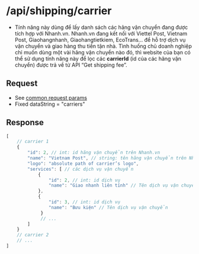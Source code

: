 # /api/shipping/carrier

* Tính năng này dùng để lấy danh sách các hãng vận chuyển đang được tích hợp với Nhanh.vn. Nhanh.vn đang kết nối với Viettel Post, Vietnam Post, Giaohangnhanh, Giaohangtietkiem, EcoTrans... để hỗ trợ dịch vụ vận chuyển và giao hàng thu tiền tận nhà. Tình huống chủ doanh nghiệp chỉ muốn dùng một vài hãng vận chuyển nào đó, thì website của bạn có thể sử dụng tính năng này để lọc các **carrierId** \(id của các hãng vận chuyển\) được trả về từ API “Get shipping fee”.

## Request

* See [common request params](../getting-started/api.md#request)
* Fixed dataString = "carriers"

## Response

```javascript
[
    // carrier 1
    {
        "id": 2, // int: id hãng vận chuyển trên Nhanh.vn
        "name": "Vietnam Post", // string: tên hãng vận chuyển trên Nhanh.vn,
        "logo": "absolute path of carrier’s logo",
        "services": [ // các dịch vụ vận chuyển
            {
                "id": 2, // int: id dịch vụ
                "name": "Giao nhanh liên tỉnh" // Tên dịch vụ vận chuyển
            },
            {
                "id": 3, // int: id dịch vụ
                "name": "Bưu kiện" // Tên dịch vụ vận chuyển
             }
             // ...
        ]
    }
    // carrier 2
    // ...
]
```

